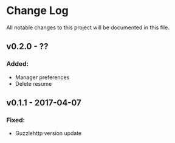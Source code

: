 # Change Log
All notable changes to this project will be documented in this file.

## v0.2.0 - ??
### Added:
 - Manager preferences
 - Delete resume

## v0.1.1 - 2017-04-07
### Fixed:
 - Guzzlehttp version update